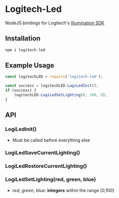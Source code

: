 # Logitech-Led

NodeJS bindings for Logitech's [Illumination SDK](https://www.logitechg.com/en-us/innovation/developer-lab.html)

## Installation

```bash
npm i logitech-led
```

## Example Usage

```js
const logitechLED = require('logitech-led');

const success = logitechLED.LogiLedInit();
if (success) {
    logitechLED.LogiLedSetLighting(0, 100, 0);
}
```

## API

### LogiLedInit()

* Must be called before everything else

### LogiLedSaveCurrentLighting()

### LogiLedRestoreCurrentLighting()

### LogiLedSetLighting(red, green, blue)

* *red*, *green*, *blue*: **integers** within the range [0,100]
